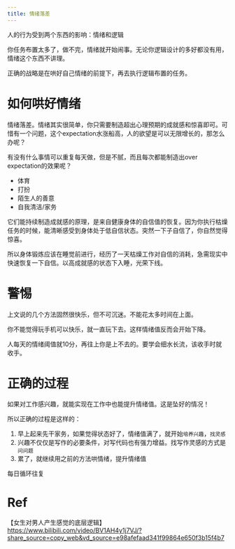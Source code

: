 ```yaml
---
title: 情绪落差
---
```


人的行为受到两个东西的影响：情绪和逻辑

你任务布置太多了，做不完，情绪就开始闹事。无论你逻辑设计的多好都没有用，情绪这个东西不讲理。

正确的战略是在哄好自己情绪的前提下，再去执行逻辑布置的任务。

# 如何哄好情绪

情绪落差。情绪其实很简单，你只需要制造超出心理预期的成就感和惊喜即可。可惜有一个问题，这个expectation水涨船高，人的欲望是可以无限增长的，那怎么办呢？

有没有什么事情可以重复每天做，但是不腻，而且每次都能制造出over expectation的效果呢？

- 体育
- 打扮
- 陌生人的善意
- 自我清洁/家务

它们能持续制造成就感的原理，是来自健康身体的自信值的恢复。因为你执行枯燥任务的时候，能清晰感受到身体处于低自信状态。突然一下子自信了，你自然觉得惊喜。

所以身体锻炼应该在睡觉前进行，经历了一天枯燥工作对自信的消耗，急需现实中快速恢复一下自信。以高成就感的状态下入睡，光荣下线。

# 警惕

上文说的几个方法固然很快乐，但不可沉迷。不能花太多时间在上面。

你不能觉得玩手机可以快乐，就一直玩下去。这样情绪值反而会开始下降。

人每天的情绪阈值就10分，再往上你是上不去的。要学会细水长流，该收手时就收手。

# 正确的过程

如果对工作感兴趣，就能实现在工作中也能提升情绪值。这是坠好的情况！

所以正确的过程是这样的：

1. 早上起来先干家务，如果觉得状态好了，情绪值满了，就开始`培养兴趣`，`找灵感`
2. 兴趣不仅仅是写作的必要条件，对写代码也有强力增益。找写作灵感的方式是`问问题`
3. 累了，就继续用之前的方法哄情绪，提升情绪值

每日循环往复

# Ref

【女生对男人产生感觉的底层逻辑】 https://www.bilibili.com/video/BV1AH4y1j7VJ/?share_source=copy_web&vd_source=e98afefaad341f99864e650f3b15f4b7